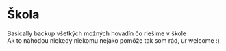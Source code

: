 # Škola
Basically backup všetkých možných hovadín čo riešime v škole  
Ak to náhodou niekedy niekomu nejako pomôže tak som rád, ur welcome :)  

